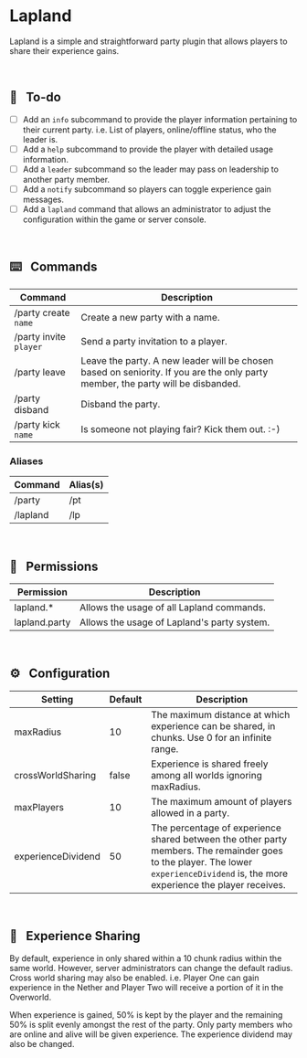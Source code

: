 # Lapland

Lapland is a simple and straightforward party plugin that allows players to share their experience gains. 

<br>

## 📝&nbsp;&nbsp;&nbsp;To-do
- [ ] Add an <code>info</code> subcommand to provide the player information pertaining to their current party. i.e. List of players, online/offline status, who the leader is.
- [ ] Add a <code>help</code> subcommand to provide the player with detailed usage information.
- [ ] Add a <code>leader</code> subcommand so the leader may pass on leadership to another party member.
- [ ] Add a <code>notify</code> subcommand so players can toggle experience gain messages.
- [ ] Add a <code>lapland</code> command that allows an administrator  to adjust the configuration within the game or server console.

<br>

## ⌨️&nbsp;&nbsp;&nbsp;Commands
| Command                           | Description                                                                                                                     |
|-----------------------------------|---------------------------------------------------------------------------------------------------------------------------------|
| /party create <code>name</code>   | Create a new party with a name.                                                                                                 |
| /party invite <code>player</code> | Send a party invitation to a player.                                                                                            |
| /party leave                      | Leave the party. A new leader will be chosen based on seniority. If you are the only party member, the party will be disbanded. |
| /party disband                    | Disband the party.                                                                                                              |
| /party kick <code>name</code>     | Is someone not playing fair? Kick them out. :-)                                                                                 |

### Aliases
| Command  | Alias(s) |
|----------|----------|
| /party   | /pt      |
| /lapland | /lp      |

<br> 

## 🔐&nbsp;&nbsp;&nbsp;Permissions
| Permission    | Description                                 |
|---------------|---------------------------------------------|
| lapland.*     | Allows the usage of all Lapland commands.   |
| lapland.party | Allows the usage of Lapland's party system. |

<br>

## ⚙️&nbsp;&nbsp;&nbsp;Configuration 
| Setting                | Default | Description                                                                                            |
|------------------------|---------|--------------------------------------------------------------------------------------------------------|
| maxRadius    | 10      | The maximum distance at which experience can be shared, in chunks. Use 0 for an infinite range.                  |
| crossWorldSharing      | false   | Experience is shared freely among all worlds ignoring maxRadius.                                      |
| maxPlayers             | 10      | The maximum amount of players allowed in a party.                                                      |
| experienceDividend     | 50      | The percentage of experience shared between the other party members. The remainder goes to the player. The lower <code>experienceDividend</code> is, the more experience the player receives. |

<br>

## 🎲&nbsp;&nbsp;&nbsp;Experience Sharing
By default, experience in only shared within a 10 chunk radius within the same world. However, server administrators can change the default radius. Cross world sharing may also be enabled. i.e. Player One can gain experience in the Nether and Player Two will receive a portion of it in the Overworld.

When experience is gained, 50% is kept by the player and the remaining 50% is split evenly amongst the rest of the party. Only party members who are online and alive will be given experience. The experience dividend may also be changed.
